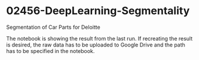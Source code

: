 # 02456-DeepLearning-Segmentality
Segmentation of Car Parts for Deloitte

The notebook is showing the result from the last run.
If recreating the result is desired, the raw data has to be uploaded to Google Drive and the path has to be specified in the notebook.

